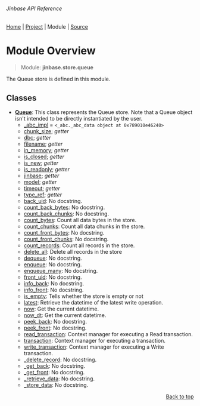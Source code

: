 ###### Jinbase API Reference
[Home](/docs/api/README.md) | [Project](/README.md) | Module | [Source](/src/jinbase/store/queue.py)

# Module Overview
> Module: **jinbase.store.queue**

The Queue store is defined in this module.

## Classes
- [**Queue**](/docs/api/modules/jinbase/store/queue/class-Queue.md): This class represents the Queue store. Note that a Queue object isn't intended to be directly instantiated by the user.
    - [\_abc\_impl](/docs/api/modules/jinbase/store/queue/class-Queue.md#fields-table) = `<_abc._abc_data object at 0x789010e46240>`
    - [chunk\_size](/docs/api/modules/jinbase/store/queue/class-Queue.md#properties-table); _getter_
    - [dbc](/docs/api/modules/jinbase/store/queue/class-Queue.md#properties-table); _getter_
    - [filename](/docs/api/modules/jinbase/store/queue/class-Queue.md#properties-table); _getter_
    - [in\_memory](/docs/api/modules/jinbase/store/queue/class-Queue.md#properties-table); _getter_
    - [is\_closed](/docs/api/modules/jinbase/store/queue/class-Queue.md#properties-table); _getter_
    - [is\_new](/docs/api/modules/jinbase/store/queue/class-Queue.md#properties-table); _getter_
    - [is\_readonly](/docs/api/modules/jinbase/store/queue/class-Queue.md#properties-table); _getter_
    - [jinbase](/docs/api/modules/jinbase/store/queue/class-Queue.md#properties-table); _getter_
    - [model](/docs/api/modules/jinbase/store/queue/class-Queue.md#properties-table); _getter_
    - [timeout](/docs/api/modules/jinbase/store/queue/class-Queue.md#properties-table); _getter_
    - [type\_ref](/docs/api/modules/jinbase/store/queue/class-Queue.md#properties-table); _getter_
    - [back\_uid](/docs/api/modules/jinbase/store/queue/class-Queue.md#back_uid): No docstring.
    - [count\_back\_bytes](/docs/api/modules/jinbase/store/queue/class-Queue.md#count_back_bytes): No docstring.
    - [count\_back\_chunks](/docs/api/modules/jinbase/store/queue/class-Queue.md#count_back_chunks): No docstring.
    - [count\_bytes](/docs/api/modules/jinbase/store/queue/class-Queue.md#count_bytes): Count all data bytes in the store.
    - [count\_chunks](/docs/api/modules/jinbase/store/queue/class-Queue.md#count_chunks): Count all data chunks in the store.
    - [count\_front\_bytes](/docs/api/modules/jinbase/store/queue/class-Queue.md#count_front_bytes): No docstring.
    - [count\_front\_chunks](/docs/api/modules/jinbase/store/queue/class-Queue.md#count_front_chunks): No docstring.
    - [count\_records](/docs/api/modules/jinbase/store/queue/class-Queue.md#count_records): Count all records in the store.
    - [delete\_all](/docs/api/modules/jinbase/store/queue/class-Queue.md#delete_all): Delete all records in the store
    - [dequeue](/docs/api/modules/jinbase/store/queue/class-Queue.md#dequeue): No docstring.
    - [enqueue](/docs/api/modules/jinbase/store/queue/class-Queue.md#enqueue): No docstring.
    - [enqueue\_many](/docs/api/modules/jinbase/store/queue/class-Queue.md#enqueue_many): No docstring.
    - [front\_uid](/docs/api/modules/jinbase/store/queue/class-Queue.md#front_uid): No docstring.
    - [info\_back](/docs/api/modules/jinbase/store/queue/class-Queue.md#info_back): No docstring.
    - [info\_front](/docs/api/modules/jinbase/store/queue/class-Queue.md#info_front): No docstring.
    - [is\_empty](/docs/api/modules/jinbase/store/queue/class-Queue.md#is_empty): Tells whether the store is empty or not
    - [latest](/docs/api/modules/jinbase/store/queue/class-Queue.md#latest): Retrieve the datetime of the latest write operation.
    - [now](/docs/api/modules/jinbase/store/queue/class-Queue.md#now): Get the current datetime.
    - [now\_dt](/docs/api/modules/jinbase/store/queue/class-Queue.md#now_dt): Get the current datetime.
    - [peek\_back](/docs/api/modules/jinbase/store/queue/class-Queue.md#peek_back): No docstring.
    - [peek\_front](/docs/api/modules/jinbase/store/queue/class-Queue.md#peek_front): No docstring.
    - [read\_transaction](/docs/api/modules/jinbase/store/queue/class-Queue.md#read_transaction): Context manager for executing a Read transaction.
    - [transaction](/docs/api/modules/jinbase/store/queue/class-Queue.md#transaction): Context manager for executing a transaction.
    - [write\_transaction](/docs/api/modules/jinbase/store/queue/class-Queue.md#write_transaction): Context manager for executing a Write transaction.
    - [\_delete\_record](/docs/api/modules/jinbase/store/queue/class-Queue.md#_delete_record): No docstring.
    - [\_get\_back](/docs/api/modules/jinbase/store/queue/class-Queue.md#_get_back): No docstring.
    - [\_get\_front](/docs/api/modules/jinbase/store/queue/class-Queue.md#_get_front): No docstring.
    - [\_retrieve\_data](/docs/api/modules/jinbase/store/queue/class-Queue.md#_retrieve_data): No docstring.
    - [\_store\_data](/docs/api/modules/jinbase/store/queue/class-Queue.md#_store_data): No docstring.

<p align="right"><a href="#jinbase-api-reference">Back to top</a></p>
